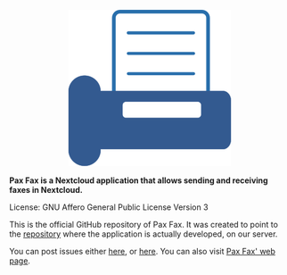 <p align="center"><img src="pax-fax-logo.svg" alt="Pax Fax Logo" /></p>

**Pax Fax is a Nextcloud application that allows sending and receiving faxes in Nextcloud.**

License: GNU Affero General Public License Version 3

This is the official GitHub repository of Pax Fax. It was created to point to the <a href="https://git.doublebastion.com/pax-fax/" rel="noreferrer noopener" target="_blank">repository</a> where the application is actually developed, on our server.

You can post issues either <a href="https://github.com/DoubleBastionAdmin/pax-fax/issues" rel="noreferrer noopener" target="_blank">here</a>, or <a href="https://git.doublebastion.com/pax-fax/issues/develop" rel="noreferrer noopener" target="_blank">here</a>. You can also visit <a href="https://www.doublebastion.com/pax-fax/" rel="noreferrer noopener" target="_blank">Pax Fax' web page</a>.
